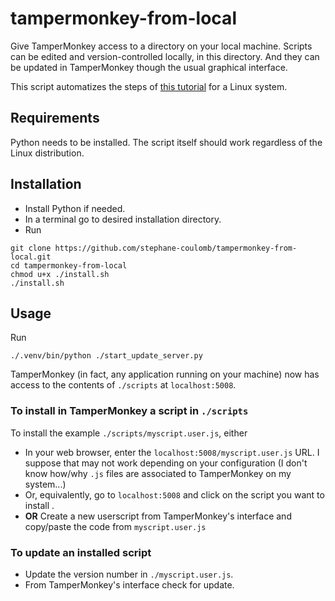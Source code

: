 # tampermonkey-from-local
Give TamperMonkey access to a directory on your local machine.
Scripts can be edited and version-controlled locally, in this directory.
And they can be updated in TamperMonkey though the usual graphical interface.

This script automatizes the steps of [this tutorial](https://gist.github.com/DerDemystifier/2950519cbbdfefc900614384a57433c4) for a Linux system.

## Requirements

Python needs to be installed.
The script itself should work regardless of the Linux distribution.

## Installation

- Install Python if needed.
- In a terminal go to desired installation directory.
- Run
```
git clone https://github.com/stephane-coulomb/tampermonkey-from-local.git
cd tampermonkey-from-local
chmod u+x ./install.sh
./install.sh
```

## Usage

Run
```
./.venv/bin/python ./start_update_server.py
```
TamperMonkey (in fact, any application running on your machine) now has access to the contents of `./scripts` at `localhost:5008`.

### To install in TamperMonkey a script in `./scripts`

To install the example `./scripts/myscript.user.js`, either
- In your web browser, enter the `localhost:5008/myscript.user.js` URL. I suppose that may not work depending on your configuration (I don't know how/why `.js` files are associated to TamperMonkey on my system...)
- Or, equivalently, go to `localhost:5008` and click on the script you want to install .
- **OR** Create a new userscript from TamperMonkey's interface and copy/paste the code from `myscript.user.js`

### To update an installed script

- Update the version number in `./myscript.user.js`.
- From TamperMonkey's interface check for update.
